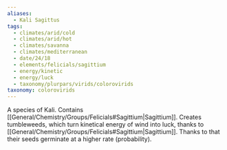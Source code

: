 ```yaml
---
aliases:
  - Kali Sagittus
tags:
  - climates/arid/cold
  - climates/arid/hot
  - climates/savanna
  - climates/mediterranean
  - date/24/18
  - elements/felicials/sagittium
  - energy/kinetic
  - energy/luck
  - taxonomy/plurpars/virids/colorovirids
taxonomy: colorovirids
---
```

A species of Kali. Contains [[General/Chemistry/Groups/Felicials#Sagittium|Sagittium]]. Creates tumbleweeds, which turn kinetical energy of wind into luck, thanks to [[General/Chemistry/Groups/Felicials#Sagittium|Sagittium]]. Thanks to that their seeds germinate at a higher rate (probability).